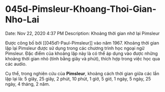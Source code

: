 # 045d-Pimsleur-Khoang-Thoi-Gian-Nho-Lai

Date: Nov 22, 2020 4:37 PM
Description: Khoảng thời gian nhớ lại Pimsleur

Được công bố bởi [[045d1-Paul-Pimsleur]] vào năm 1967. Khoảng thời gian lặp lại Pimsleur được sử dụng trong các chương trình học ngoại ngữ Pimsleur. Đặc điểm của khoảng lặp này là có thể áp dụng vào được những khoảng thời gian nhỏ (tính bằng giây và phút), thích hợp trong việc học qua các audio.

Cụ thể, trong nghiên cứu của **Pimsleur**, khoảng cách thời gian giữa các lần lặp lại là: 5 giây, 25 giây, 2 phút, 10 phút, 1 giờ, 5 giờ, 1 ngày, 5 ngày, 25 ngày, 4 tháng, 2 năm.